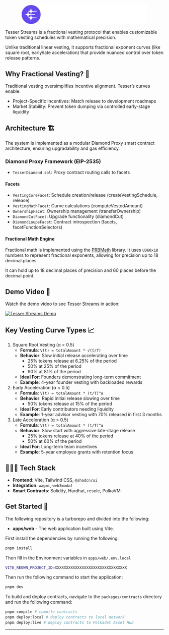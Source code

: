 <p align="center">
<img src="./assets/logo-text.png" alt=""  width="400px"/></p>

Tesser Streams is a fractional vesting protocol that enables customizable token vesting schedules with mathematical precision.

Unlike traditional linear vesting, it supports fractional exponent curves (like square root, early/late acceleration) that provide nuanced control over token release patterns.

## Why Fractional Vesting? 🤔

Traditional vesting oversimplifies incentive alignment. Tesser’s curves enable:

- Project-Specific Incentives: Match release to development roadmaps
- Market Stability: Prevent token dumping via controlled early-stage liquidity

## Architecture 🏗️

The system is implemented as a modular Diamond Proxy smart contract architecture, ensuring upgradability and gas efficiency.

### Diamond Proxy Framework (EIP-2535)

- `TesserDiamond.sol`: Proxy contract routing calls to facets

#### Facets

- `VestingCoreFacet`: Schedule creation/release (createVestingSchedule, release)
- `VestingMathFacet`: Curve calculations (computeVestedAmount)
- `OwnershipFacet`: Ownership management (transferOwnership)
- `DiamondCutFacet`: Upgrade functionality (diamondCut)
- `DiamondLoupeFacet`: Contract introspection (facets, facetFunctionSelectors)

#### Fractional Math Engine

Fractional math is implemented using the [PRBMath](https://github.com/paulrberg/prb-math) library. It uses `UD60x18` numbers to represent fractional exponents, allowing for precision up to 18 decimal places.

It can hold up to 18 decimal places of precision and 60 places before the decimal point.

## Demo Video 🎥

Watch the demo video to see Tesser Streams in action:

[![Tesser Streams Demo](https://img.youtube.com/vi/yoiyy3XC22g/0.jpg)](https://www.youtube.com/watch?v=yoiyy3XC22g)

## Key Vesting Curve Types 📈

1. Square Root Vesting (α = 0.5)
    - **Formula**: `V(t) = totalAmount * √(t/T)`
    - **Behavior**: Slow initial release accelerating over time
        - 25% tokens release at 6.25% of the period
        - 50% at 25% of the period
        - 90% at 81% of the period
    - **Ideal For**: Founders demonstrating long-term commitment
    - **Example**: 4-year founder vesting with backloaded rewards
2. Early Acceleration (α < 0.5)
    - **Formula**: `V(t) = totalAmount * (t/T)^α`
    - **Behavior**: Rapid initial release slowing over time
        - 50% tokens release at 15% of the period
    - **Ideal For**: Early contributors needing liquidity
    - **Example**: 1-year advisor vesting with 70% released in first 3 months
3. Late Acceleration (α > 0.5)
    - **Formula**: `V(t) = totalAmount * (t/T)^α`
    - **Behavior**: Slow start with aggressive late-stage release
        - 25% tokens release at 40% of the period
        - 50% at 60% of the period
    - **Ideal For**: Long-term team incentives
    - **Example**: 5-year employee grants with retention focus

## 🧑🏼‍💻 Tech Stack

- **Frontend**: Vite, Tailwind CSS, `@shadcn/ui`
- **Integration**: `wagmi`, `web3modal`
- **Smart Contracts**: Solidity, Hardhat, resolc, PolkaVM

## Get Started 🚀

The following repository is a turborepo and divided into the following:

- **apps/web** - The web application built using Vite.

First install the dependencies by running the following:

```bash
pnpm install
```

Then fill in the Environment variables in `apps/web/.env.local`

```bash
VITE_REOWN_PROJECT_ID=XXXXXXXXXXXXXXXXXXXXXXXXXXXXXXXX
```

Then run the following command to start the application:

```bash
pnpm dev
```

To build and deploy contracts, navigate to the `packages/contracts` directory and run the following command:

```bash
pnpm compile # compile contracts
pnpm deploy:local # deploy contracts to local network
pnpm deploy:live # deploy contracts to Polkadot Asset Hub
```

---
